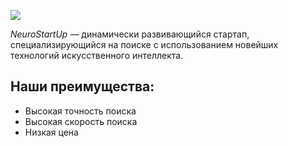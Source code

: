 ![](https://netology-code.github.io/git-homeworks/introduction/assets/logo.png)

*NeuroStartUp* — динамически развивающийся стартап, специализирующийся на поиске с использованием 
 новейших технологий искусственного интеллекта.

##  Наши преимущества:
* Высокая точность поиска
* Высокая скорость поиска
* Низкая цена





